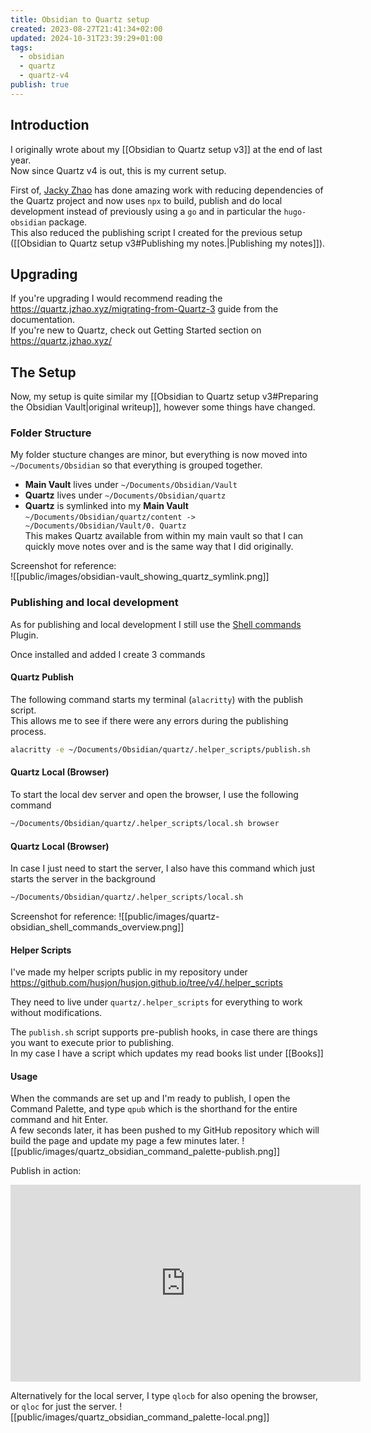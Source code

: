 ```yaml
---
title: Obsidian to Quartz setup
created: 2023-08-27T21:41:34+02:00
updated: 2024-10-31T23:39:29+01:00
tags:
  - obsidian
  - quartz
  - quartz-v4
publish: true
---
```


## Introduction
I originally wrote about my [[Obsidian to Quartz setup v3]] at the end of last year.  
Now since Quartz v4 is out, this is my current setup.

First of, [Jacky Zhao](https://github.com/jackyzha0) has done amazing work with reducing dependencies of the Quartz project and now uses `npx` to build, publish and do local development instead of previously using a `go` and in particular the `hugo-obsidian` package.  
This also reduced the publishing script I created for the previous setup ([[Obsidian to Quartz setup v3#Publishing my notes.|Publishing my notes]]).


## Upgrading
If you're upgrading I would recommend reading the https://quartz.jzhao.xyz/migrating-from-Quartz-3 guide from the documentation.  
If you're new to Quartz, check out Getting Started section on https://quartz.jzhao.xyz/



## The Setup
Now, my setup is quite similar my [[Obsidian to Quartz setup v3#Preparing the Obsidian Vault|original writeup]], however some things have changed.

### Folder Structure
My folder stucture changes are minor, but everything is now moved into `~/Documents/Obsidian` so that everything is grouped together.
* **Main Vault** lives under `~/Documents/Obsidian/Vault`
* **Quartz** lives under `~/Documents/Obsidian/quartz`
* **Quartz** is symlinked into my **Main Vault**  
  `~/Documents/Obsidian/quartz/content -> ~/Documents/Obsidian/Vault/0. Quartz`  
  This makes Quartz available from within my main vault so that I can quickly move notes over and is the same way that I did originally.

Screenshot for reference:  
![[public/images/obsidian-vault_showing_quartz_symlink.png]]

### Publishing and local development
As for publishing and local development I still use the [Shell commands](https://obsidian.md/plugins?search=obsidian-shellcommands) Plugin.

Once installed and added I create 3 commands
#### Quartz Publish 
The following command starts my terminal (`alacritty`) with the publish script.  
This allows me to see if there were any errors during the publishing process.
```bash
alacritty -e ~/Documents/Obsidian/quartz/.helper_scripts/publish.sh
```

#### Quartz Local (Browser)
To start the local dev server and open the browser, I use the following command
  ```bash
  ~/Documents/Obsidian/quartz/.helper_scripts/local.sh browser
  ```
  
#### Quartz Local (Browser)
In case I just need to start the server, I also have this command which just starts the server in the background
  ```bash
  ~/Documents/Obsidian/quartz/.helper_scripts/local.sh
  ```
Screenshot for reference:
![[public/images/quartz-obsidian_shell_commands_overview.png]]

#### Helper Scripts
I've made my helper scripts public in my repository under https://github.com/husjon/husjon.github.io/tree/v4/.helper_scripts

They need to live under `quartz/.helper_scripts` for everything to work without modifications.

The `publish.sh` script supports pre-publish hooks, in case there are things you want to execute prior to publishing.  
In my case I have a script which updates my read books list under [[Books]]



#### Usage
When the commands are set up and I'm ready to publish, I open the Command Palette, and type `qpub` which is the shorthand for the entire command and hit Enter.  
A few seconds later, it has been pushed to my GitHub repository which will build the page and update my page a few minutes later.
![[public/images/quartz_obsidian_command_palette-publish.png]]

Publish in action:
<iframe
  width="560"
  height="315"
  src="https://www.youtube.com/embed/I2tLVYJ9UoQ?si=yNa8_xgCjrHvBmWD"
  title="YouTube video player"
  frameborder="0"
  allow="accelerometer; autoplay; clipboard-write; encrypted-media; gyroscope; picture-in-picture; web-share"
  allowfullscreen
></iframe>



Alternatively for the local server, I type `qlocb` for also opening the browser, or `qloc` for just the server.
![[public/images/quartz_obsidian_command_palette-local.png]]